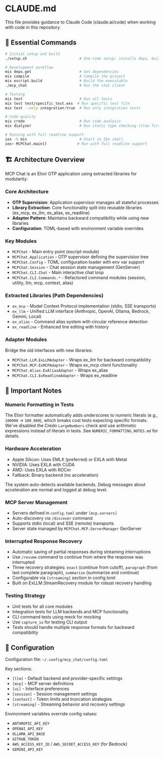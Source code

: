 # CLAUDE.md

This file provides guidance to Claude Code (claude.ai/code) when working with code in this repository.

## 🚀 Essential Commands

```bash
# Initial setup and build
./setup.sh                        # One-time setup: installs deps, builds, creates config

# Development workflow
mix deps.get                      # Get dependencies
mix compile                       # Compile the project
mix escript.build                 # Build the executable
./mcp_chat                        # Run the chat client

# Testing
mix test                          # Run all tests
mix test test/specific_test.exs  # Run specific test file
mix test --only integration:true  # Run only integration tests

# Code quality
mix credo                         # Run code analysis
mix dialyzer                      # Run static type checking (slow first run)

# Running with full readline support
iex -S mix                        # Start in IEx shell
iex> MCPChat.main()              # Run with full readline support
```

## 🏗️ Architecture Overview

MCP Chat is an Elixir OTP application using extracted libraries for modularity:

### Core Architecture
- **OTP Supervision**: Application supervisor manages all stateful processes
- **Library Extraction**: Core functionality split into reusable libraries (ex_mcp, ex_llm, ex_alias, ex_readline)
- **Adapter Pattern**: Maintains backward compatibility while using new libraries
- **Configuration**: TOML-based with environment variable overrides

### Key Modules
- `MCPChat` - Main entry point (escript module)
- `MCPChat.Application` - OTP supervisor defining the supervision tree
- `MCPChat.Config` - TOML configuration loader with env var support
- `MCPChat.Session` - Chat session state management (GenServer)
- `MCPChat.CLI.Chat` - Main interactive chat loop
- `MCPChat.CLI.Commands.*` - Refactored command modules (session, utility, llm, mcp, context, alias)

### Extracted Libraries (Path Dependencies)
- `ex_mcp` - Model Context Protocol implementation (stdio, SSE transports)
- `ex_llm` - Unified LLM interface (Anthropic, OpenAI, Ollama, Bedrock, Gemini, Local)
- `ex_alias` - Command alias system with circular reference detection
- `ex_readline` - Enhanced line editing with history

### Adapter Modules
Bridge the old interfaces with new libraries:
- `MCPChat.LLM.ExLLMAdapter` - Wraps ex_llm for backward compatibility
- `MCPChat.MCP.ExMCPAdapter` - Wraps ex_mcp client functionality
- `MCPChat.Alias.ExAliasAdapter` - Wraps ex_alias
- `MCPChat.CLI.ExReadlineAdapter` - Wraps ex_readline

## 📝 Important Notes

### Numeric Formatting in Tests
The Elixir formatter automatically adds underscores to numeric literals (e.g., `100000` → `100_000`), which breaks cost tests expecting specific formats. We've disabled the Credo `LargeNumbers` check and use arithmetic expressions instead of literals in tests. See `NUMERIC_FORMATTING_NOTES.md` for details.

### Hardware Acceleration
- Apple Silicon: Uses EMLX (preferred) or EXLA with Metal
- NVIDIA: Uses EXLA with CUDA
- AMD: Uses EXLA with ROCm
- Fallback: Binary backend (no acceleration)

The system auto-detects available backends. Debug messages about acceleration are normal and logged at debug level.

### MCP Server Management
- Servers defined in `config.toml` under `[mcp.servers]`
- Auto-discovery via `/discover` command
- Supports stdio (local) and SSE (remote) transports
- Server state managed by `MCPChat.MCP.ServerManager` GenServer

### Interrupted Response Recovery
- Automatic saving of partial responses during streaming interruptions
- Use `/resume` command to continue from where the response was interrupted
- Three recovery strategies: `exact` (continue from cutoff), `paragraph` (from last complete paragraph), `summarize` (summarize and continue)
- Configurable via `[streaming]` section in config.toml
- Built on ExLLM.StreamRecovery module for robust recovery handling

### Testing Strategy
- Unit tests for all core modules
- Integration tests for LLM backends and MCP functionality
- CLI command tests using meck for mocking
- Use `capture_io` for testing CLI output
- Tests should handle multiple response formats for backward compatibility

## 🔧 Configuration

Configuration file: `~/.config/mcp_chat/config.toml`

Key sections:
- `[llm]` - Default backend and provider-specific settings
- `[mcp]` - MCP server definitions
- `[ui]` - Interface preferences
- `[session]` - Session management settings
- `[context]` - Token limits and truncation strategies
- `[streaming]` - Streaming behavior and recovery settings

Environment variables override config values:
- `ANTHROPIC_API_KEY`
- `OPENAI_API_KEY`
- `OLLAMA_API_BASE`
- `GITHUB_TOKEN`
- `AWS_ACCESS_KEY_ID` / `AWS_SECRET_ACCESS_KEY` (for Bedrock)
- `GEMINI_API_KEY`